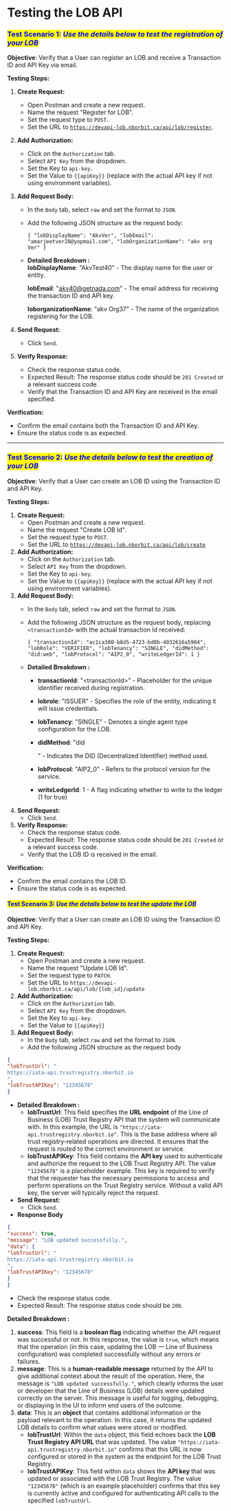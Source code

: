 # Testing the LOB API

### <mark style="color:blue;">Test Scenario 1:</mark> <mark style="color:blue;"></mark>_<mark style="color:blue;">Use the details below to test the registration of your LOB</mark>_

**Objective**: Verify that a User can register an LOB and receive a Transaction ID and API Key via email.

**Testing Steps:**

1. **Create Request:**
   * Open Postman and create a new request.
   * Name the request "Register for LOB".
   * Set the request type to `POST`.
   * Set the URL to [`https://devapi-lob.nborbit.ca/api/lob/register`](https://devapi-lob.nborbit.ca/api/lob/register).
2. **Add Authorization:**
   * Click on the `Authorization` tab.
   * Select `API Key` from the dropdown.
   * Set the Key to `api-key`.
   * Set the Value to `{{apiKey}}` (replace with the actual API key if not using environment variables).
3. **Add Request Body:**
   * In the `Body` tab, select `raw` and set the format to `JSON`.
   *   Add the following JSON structure as the request body:

       `{ "lobDisplayName": "AkvVer", "lobEmail": "amarjeetver28@yopmail.com", "lobOrganizationName": "akv org Ver" }`
   *   **Detailed Breakdown :**\
       **lobDisplayName**: "AkvTest40" - The display name for the user or entity.

       **lobEmail**: "[akv40@getnada.com](mailto:akv40@getnada.com)" - The email address for receiving the transaction ID and API key.

       **loborganizationName**: "akv Org37" - The name of the organization registering for the LOB.


4. **Send Request:**
   * Click `Send`.
5. **Verify Response:**
   * Check the response status code.
   * Expected Result: The response status code should be `201 Created` or a relevant success code.
   * Verify that the Transaction ID and API Key are received in the email specified.

**Verification:**

* Confirm the email contains both the Transaction ID and API Key.
* Ensure the status code is as expected.

***

### <mark style="color:blue;">Test Scenario 2:</mark> <mark style="color:blue;"></mark>_<mark style="color:blue;">Use the details below to test the creation of your LOB</mark>_

**Objective**: Verify that a User can create an LOB ID using the Transaction ID and API Key.

**Testing Steps:**

1. **Create Request:**
   * Open Postman and create a new request.
   * Name the request "Create LOB Id".
   * Set the request type to `POST`.
   * Set the URL to [`https://devapi-lob.nborbit.ca/api/lob/create`](https://devapi-lob.nborbit.ca/api/lob/create.)
2. **Add Authorization:**
   * Click on the `Authorization` tab.
   * Select `API Key` from the dropdown.
   * Set the Key to `api-key`.
   * Set the Value to `{{apiKey}}` (replace with the actual API key if not using environment variables).
3. **Add Request Body:**
   * In the `Body` tab, select `raw` and set the format to `JSON`.
   *   Add the following JSON structure as the request body, replacing `<transactionId>` with the actual transaction Id received:

       `{ "transactionId": "ac1ca380-b8d5-4723-bd0b-4032616a5904", "lobRole": "VERIFIER", "lobTenancy": "SINGLE", "didMethod": "did:web", "lobProtocol": "AIP2_0", "writeLedgerId": 1 }`
   * **Detailed Breakdown :**
     * **transactionId**: "\<transactionId>" - Placeholder for the unique identifier received during registration.
     * **lobrole**: "ISSUER" - Specifies the role of the entity, indicating it will issue credentials.
     * **lobTenancy**: "SINGLE" - Denotes a single agent type configuration for the LOB.
     *   **didMethod**: "did

         " - Indicates the DID (Decentralized Identifier) method used.
     * **lobProtocol**: "AIP2\_0" - Refers to the protocol version for the service.
     * **writeLedgerId**: 1 - A flag indicating whether to write to the ledger (1 for true)
4. **Send Request:**
   * Click `Send`.
5. **Verify Response:**
   * Check the response status code.
   * Expected Result: The response status code should be `201 Created` or a relevant success code.
   * Verify that the LOB ID is received in the email.

**Verification:**

* Confirm the email contains the LOB ID.
* Ensure the status code is as expected.



#### <mark style="color:blue;">Test Scenario 3:</mark> <mark style="color:blue;"></mark>_<mark style="color:blue;">Use the details below to test the update the LOB</mark>_ <a href="#test-scenario-3-use-the-details-below-to-test-the-update-the-lob" id="test-scenario-3-use-the-details-below-to-test-the-update-the-lob"></a>

**Objective**: Verify that a User can create an LOB ID using the Transaction ID and API Key.

**Testing Steps:**

1. **Create Request:**
   * Open Postman and create a new request.
   * Name the request "Update LOB Id".
   * Set the request type to `PATCH`.
   * Set the URL to `https://devapi-lob.nborbit.ca/api/lob/{lob_id}/update`
2. **Add Authorization:**
   * Click on the `Authorization` tab.
   * Select `API Key` from the dropdown.
   * Set the Key to `api-key`.
   * Set the Value to `{{apiKey}}`
3. **Add Request Body:**
   * In the `Body` tab, select `raw` and set the format to `JSON`.
   * Add the following JSON structure as the request body

```json
{
"lobTrustUrl": "
https://iata-api.trustregistry.nborbit.io
",
"lobTrustAPIKey": "12345678"
}
```

* **Detailed Breakdown :**
  * **lobTrustUrl**: This field specifies the **URL endpoint** of the Line of Business (LOB) Trust Registry API that the system will communicate with. In this example, the URL is `"https://iata-api.trustregistry.nborbit.io"`. This is the base address where all trust registry-related operations are directed. It ensures that the request is routed to the correct environment or service.
  * **lobTrustAPIKey**: This field contains the **API key** used to authenticate and authorize the request to the LOB Trust Registry API. The value `"12345678"` is a placeholder example. This key is required to verify that the requester has the necessary permissions to access and perform operations on the Trust Registry service. Without a valid API key, the server will typically reject the request.
* **Send Request:**
  * Click `Send`.
* **Response Body**&#x20;

```json
{
"success": true,
"message": "LOB updated successfully.",
"data": {
"lobTrustUrl": "
https://iata-api.trustregistry.nborbit.io
",
"lobTrustAPIKey": "12345678"
}
}
```

* Check the response status code.
* Expected Result: The response status code should be `200`.

**Detailed Breakdown :**

1. **success**: This field is a **boolean flag** indicating whether the API request was successful or not. In this response, the value is `true`, which means that the operation (in this case, updating the LOB — Line of Business configuration) was completed successfully without any errors or failures.
2. **message**: This is a **human-readable message** returned by the API to give additional context about the result of the operation. Here, the message is `"LOB updated successfully."`, which clearly informs the user or developer that the Line of Business (LOB) details were updated correctly on the server. This message is useful for logging, debugging, or displaying in the UI to inform end users of the outcome.
3. **data**: This is an **object** that contains additional information or the payload relevant to the operation. In this case, it returns the updated LOB details to confirm what values were stored or modified.
   * **lobTrustUrl**: Within the `data` object, this field echoes back the **LOB Trust Registry API URL** that was updated. The value `"https://iata-api.trustregistry.nborbit.io"` confirms that this URL is now configured or stored in the system as the endpoint for the LOB Trust Registry.
   * **lobTrustAPIKey**: This field within `data` shows the **API key** that was updated or associated with the LOB Trust Registry. The value `"12345678"` (which is an example placeholder) confirms that this key is currently active and configured for authenticating API calls to the specified `lobTrustUrl`.

